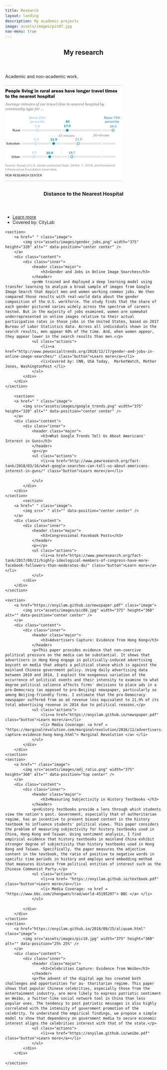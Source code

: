 ```yaml
---
title: Research
layout: landing
description: My academic projects
image: assets/images/pic07.jpg
nav-menu: true
---
```


<!-- Main -->
<div id="main">

<!-- One -->
<section id="one">
	<div class="inner">
		<header class="major">
			<h2>My research</h2>
		</header>
		<p>  Academic and non-academic work.</p>
	</div>
</section>

<!-- Two -->
<section id="two" class="spotlights">
	<section>
		<a href=" " class="image">
			<img src="assets/images/hospital.png" width="375" height="320" alt="" data-position="center center" />
		</a>
		<div class="content">
			<div class="inner">
				<header class="major">
					<h3>Distance to the Nearest Hospital</h3>
				</header>
				<p></p>
				<ul class="actions">
					<li><a href="http://www.pewresearch.org/fact-tank/2018/12/12/how-far-americans-live-from-the-closest-hospital-differs-by-community-type/" class="button">Learn more</a></li>
					<li>Covered by: CityLab</li>
				</ul>
			</div>
		</div>
	</section>
	
	<section>
		<a href=" " class="image">
			<img src="assets/images/gender_jobs.png" width="375" height="320" alt="" data-position="center center" />
		</a>
		<div class="content">
			<div class="inner">
				<header class="major">
					<h3>Gender and Jobs in Online Image Searches</h3>
				</header>
				<p>We trained and deployed a deep learning model using transfer learning to analyze a broad sample of images from Google Image Search that depict men and women working common jobs. We then compared those results with real-world data about the gender composition of the U.S. workforce. The study finds that the share of each gender pictured varies widely across the spectrum of careers tested. But in the majority of jobs examined, women are somewhat underrepresented in online images relative to their actual participation rates in those jobs in the United States, based on 2017 Bureau of Labor Statistics data. Across all individuals shown in the search results, men appear 60% of the time. And, when women appear, they appear lower in the search results than men.</p>
				<ul class="actions">
					<li><a href="http://www.pewsocialtrends.org/2018/12/17/gender-and-jobs-in-online-image-searches/" class="button">Learn more</a></li>
					<li>Covered by: CNN, USA Today,  MarketWatch, Mother Jones, WashingtonPost </li>
				</ul>
			</div>
		</div>
	</section>
	
		<section>
		<a href=" " class="image">
			<img src="assets/images/google_trends.png" width="375" height="320" alt="" data-position="center center" />
		</a>
		<div class="content">
			<div class="inner">
				<header class="major">
					<h3>What Google Trends Tell Us About Americans' Interest in Guns</h3>
				</header>
				<p></p>
				<ul class="actions">
					<li><a href="http://www.pewresearch.org/fact-tank/2018/03/16/what-google-searches-can-tell-us-about-americans-interest-in-guns/" class="button">Learn more</a></li>
					
				</ul>
			</div>
		</div>
	</section>
			<section>
		<a href=" " class="image">
			<img src=" " alt="" data-position="center center" />
		</a>
		<div class="content">
			<div class="inner">
				<header class="major">
					<h3>Congressional Facebook Posts</h3>
				</header>
				<p></p>
				<ul class="actions">
					<li><a href="https://www.pewresearch.org/fact-tank/2017/08/21/highly-ideological-members-of-congress-have-more-facebook-followers-than-moderates-do/" class="button">Learn more</a></li>
				</ul>
			</div>
		</div>
	</section>
	
	<section>
		<a href="https://onyilam.github.io/newspaper.pdf" class="image">
			<img src="assets/images/pic08.jpg" width="375" height="360" alt="" data-position="center center" />
		</a>
		<div class="content">
			<div class="inner">
				<header class="major">
					<h3>Advertisers Capture: Evidence from Hong Kong</h3>
				</header>
				<p>This paper provides evidence that non-coercive political pressure on the media can be substantial. It shows that advertisers in Hong Kong engage in politically-induced advertising boycott on media that adopts a political stance which is against the mainland Chinese government policy. Using daily advertising data between 2010 and 2014, I exploit the exogenous variation of the occurrence of political events and their intensity to examine to what degree political salience affects firms' decisions to place ads in a pro-Democracy (as opposed to pro-Beijing) newspaper, particularly so among Beijing-friendly firms. I estimate that the pro-Democracy newspaper suffered from an ad revenue loss equivalent to 21.9% of its total advertising revenue in 2014 due to political reasons.</p>
				<ul class="actions">
					<li><a href="https://onyilam.github.io/newspaper.pdf" class="button">Learn more</a></li>
					<li> Media Coverage: <a href = "https://marginalrevolution.com/marginalrevolution/2016/11/advertisers-capture-evidence-hong-kong.html"> Marginal Revolution </a> </li>
				</ul>
			</div>
		</div>
	</section>
	<section>
		<a href="" class="image">
			<img src="assets/images/adj_ratio.png" width="375" height="360" alt="" data-position="top center" />
		</a>
		<div class="content">
			<div class="inner">
				<header class="major">
					<h3>Measuring Subjectivity in History Textbooks </h3>
				</header>
				<p>History textbooks provide a lens through which students view the nation's past. Government, especially that of authoritarian regime, has an incentive to present biased content in the history textbook to influence students' political views. This paper considers the problem of measuring subjectivity for history textbooks used in China, Hong Kong and Taiwan. Using sentiment analysis, I find empirical evidence that history textbooks in mainland China exhibit stronger degree of subjectivity than history textbooks used in Hong Kong and Taiwan. Specifically, the paper measures the adjective content in the textbook, the ratio of positive to negative words in specific time periods in history and employs word embedding method that measures distance from political entities of interest such as the Chinese Communist Party.</p>
				<ul class="actions">
					<li><a href= "https://onyilam.github.io/textbook.pdf" class="button">Learn more</a></li>
					<li> Media Coverage: <a href = "https://www.bbc.com/zhongwen/trad/world-45195207"> BBC </a> </li>
				</ul>
				
			</div>
		</div>
	</section>
	<section>
		<a href="https://onyilam.github.io/2016/08/25/aliquam.html" class="image">
			<img src="assets/images/pic10.jpg" width="375" height="360" alt="" data-position="25% 25%" />
		</a>
		<div class="content">
			<div class="inner">
				<header class="major">
					<h3>Celebrities Capture: Evidence from Weibo</h3>
				</header>
				<p>The advent of the digital age has created both challenges and opportunities for au- thoritarian regime. This paper shows that popular Chinese celebrities, especially those from the entertainment industry, are more likely to express patriotic sentiment on Weibo, a Twitter-like social network tool in China than less popular ones. The tendency to post patriotic messages is also highly correlated with the intensity of government promotion of the celebrity. To understand the empirical findings, we propose a simple model to show that dependency on government media to secure economic interest aligns the celebrities interest with that of the state.</p>
				<ul class="actions">
					<li><a href="https://onyilam.github.io/weibo.pdf" class="button">Learn more</a></li>
				</ul>
			</div>
		</div>
		
	</section>
	
</section>

<!-- Three -->


</div>
